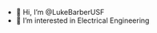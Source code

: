 - 👋 Hi, I’m @LukeBarberUSF
- 👀 I’m interested in Electrical Engineering

<!---
LukeBarberUSF/LukeBarberUSF is a ✨ special ✨ repository because its `README.md` (this file) appears on your GitHub profile.
You can click the Preview link to take a look at your changes.
--->
